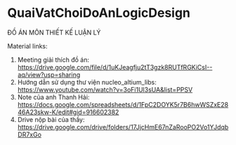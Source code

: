 # QuaiVatChoiDoAnLogicDesign

ĐỒ ÁN MÔN THIẾT KẾ LUẬN LÝ

Material links:
1) Meeting giải thích đồ án:
https://drive.google.com/file/d/1uKJeagfju2tT3gzk8RUTfRGKiCsI--aq/view?usp=sharing
2) Hướng dẫn sử dụng thư viện nucleo_altium_libs:
https://www.youtube.com/watch?v=3oFi1Ul3sUA&list=PPSV
3) Note của anh Thanh Hải:
https://docs.google.com/spreadsheets/d/1FpC2DOYK5r7B6hwWSZxE2846A23skw-K/edit#gid=916602382
4) Drive nộp bài của thầy:
https://drive.google.com/drive/folders/17JjcHmE67nZaRooPO2Vo1YJdqbDR7xGo

